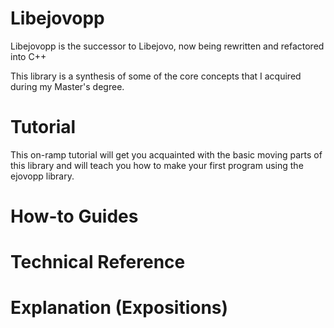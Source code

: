 # Libejovopp

Libejovopp is the successor to Libejovo, now being rewritten and
refactored into C++

This library is a synthesis of some of the core concepts that I acquired during my Master's degree.

# Tutorial

This on-ramp tutorial will get you acquainted with the basic moving parts
of this library and will teach you how to make your first program using the ejovopp
library.

# How-to Guides

# Technical Reference

# Explanation (Expositions)

